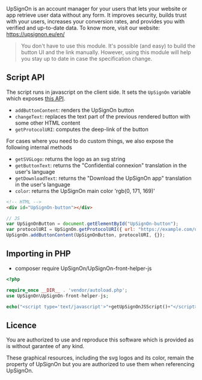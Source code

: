 UpSignOn is an account manager for your users that lets your website or app retrieve user data without any form. It improves security, builds trust with your users, increases your conversion rates, and provides you with verified and up-to-date data. To know more, visit our website: https://upsignon.eu/en/

> You don't have to use this module. It's possible (and easy) to build the button UI and the link manually. However, using this module will help you stay up to date in case the specification change.

## Script API

The script runs in javascript on the client side. It sets the `UpSignOn` variable which exposes [this API](module.d.ts).

- `addButtonContent`: renders the UpSignOn button
- `changeText`: replaces the text part of the previous rendered button with some other HTML content
- `getProtocolURI`: computes the deep-link of the button

For cases where you need to do custom things, we also expose the following internal methods

- `getSVGLogo`: returns the logo as an svg string
- `getButtonText`: returns the "Confidential connexion" translation in the user's language
- `getDownloadText`: returns the "Download the UpSignOn app" translation in the user's language
- `color`: returns the UpSignOn main color 'rgb(0, 171, 169)'

```html
<!-- HTML -->
<div id="UpSignOn-button"></div>
```

```js
// JS
var UpSignOnButton = document.getElementById("UpSignOn-button");
var protocolURI = UpSignOn.getProtocolURI({ url: "https://example.com/upsignon", buttonId: "myButton" });
UpSignOn.addButtonContent(UpSignOnButton, protocolURI, {});
```

## Importing in PHP

- composer require UpSignOn/UpSignOn-front-helper-js

```php
<?php

require_once __DIR__ . 'vendor/autoload.php';
use UpSignOn\UpSignOn-front-helper-js;

echo("<script type='text/javascript'>"+getUpSignOnJSScript()+"</script>");
```

## Licence

You are authorized to use and reproduce this software which is provided as is without garantee of any kind.

These graphical resources, including the svg logos and its color, remain the property of UpSignOn but you are authorized to use them when referencing UpSignOn.
